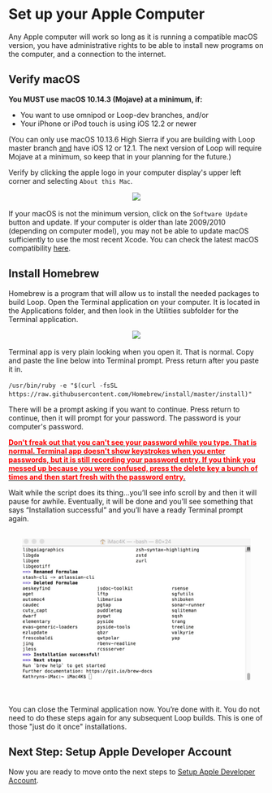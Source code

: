 # Set up your Apple Computer

Any Apple computer will work so long as it is running a compatible macOS version, you have administrative rights to be able to install new programs on the computer, and a connection to the internet.

## Verify macOS

**You MUST use macOS 10.14.3 (Mojave) at a minimum, if:**

* You want to use omnipod or Loop-dev branches, and/or
* Your iPhone or iPod touch is using iOS 12.2 or newer

(You can only use macOS 10.13.6 High Sierra if you are building with Loop master branch <u>and</u> have iOS 12 or 12.1. The next version of Loop will require Mojave at a minimum, so keep that in your planning for the future.)

Verify by clicking the apple logo in your computer display's upper left corner and selecting `About this Mac`.

<p align="center">
<img src="../img/macosx.png" width="450">
</p>

If your macOS is not the minimum version, click on the `Software Update` button and update.  If your computer is older than late 2009/2010 (depending on computer model), you may not be able to update macOS sufficiently to use the most recent Xcode.  You can check the latest macOS compatibility [here](https://www.apple.com/macos/how-to-upgrade/#hardware-requirements).

## Install Homebrew
Homebrew is a program that will allow us to install the needed packages to build Loop. Open the Terminal application on your computer. It is located in the Applications folder, and then look in the Utilities subfolder for the Terminal application.

<p align="center">
<img src="../img/terminal.png" width="550">
</p>

Terminal app is very plain looking when you open it. That is normal. Copy and paste the line below into Terminal prompt.  Press return after you paste it in.

`/usr/bin/ruby -e "$(curl -fsSL https://raw.githubusercontent.com/Homebrew/install/master/install)"`

There will be a prompt asking if you want to continue.  Press return to continue, then it will prompt for your password.  The password is your computer's password.

**<u><font color = "red">Don't freak out that you can't see your password while you type. That is normal. Terminal app doesn't show keystrokes when you enter passwords, but it is still recording your password entry. If you think you messed up because you were confused, press the delete key a bunch of times and then start fresh with the password entry.</font></u>**  

Wait while the script does its thing...you’ll see info scroll by and then it will pause for awhile. Eventually, it will be done and you’ll see something that says “Installation successful” and you’ll have a ready Terminal prompt again.</br></br>

<p align="center">
<img src="../img/carthage.jpg" width="450">
</p>
</br>


You can close the Terminal application now.  You’re done with it. You do not need to do these steps again for any subsequent Loop builds. This is one of those "just do it once" installations.

## Next Step: Setup Apple Developer Account

Now you are ready to move onto the next steps to [Setup Apple Developer Account](https://loopkit.github.io/loopdocs/build/build-developer/).
